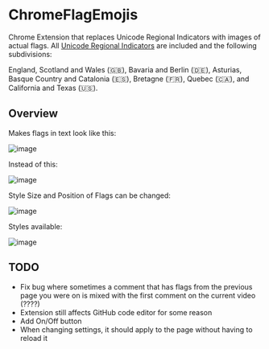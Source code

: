 # ChromeFlagEmojis

Chrome Extension that replaces Unicode Regional Indicators with images of actual flags. All [Unicode Regional Indicators](https://en.wikipedia.org/wiki/Regional_indicator_symbol?) are included and the following subdivisions:

England, Scotland and Wales (🇬🇧), Bavaria and Berlin (🇩🇪), Asturias, Basque Country and Catalonia (🇪🇸), Bretagne (🇫🇷), Quebec (🇨🇦), and California and Texas (🇺🇸).

## Overview

Makes flags in text look like this:

![image](https://github.com/Brxnni/ChromeFlagEmojis/assets/72916383/5faa91de-edc3-4a45-a6dd-a0cb45376f24)

Instead of this:

![image](https://github.com/Brxnni/ChromeFlagEmojis/assets/72916383/750ec6fa-377c-4922-b38a-ca71ee6a7b28)

Style Size and Position of Flags can be changed:

![image](https://github.com/Brxnni/ChromeFlagEmojis/assets/72916383/2966c73f-ba85-424c-be32-8ff6be9fd32d)

Styles available:

![image](https://github.com/Brxnni/ChromeFlagEmojis/assets/72916383/0427332d-ab73-4d99-9ec1-c135018f135f)

## TODO

* Fix bug where sometimes a comment that has flags from the previous page you were on is mixed with the first comment on the current video (????)
* Extension still affects GitHub code editor for some reason
* Add On/Off button
* When changing settings, it should apply to the page without having to reload it
